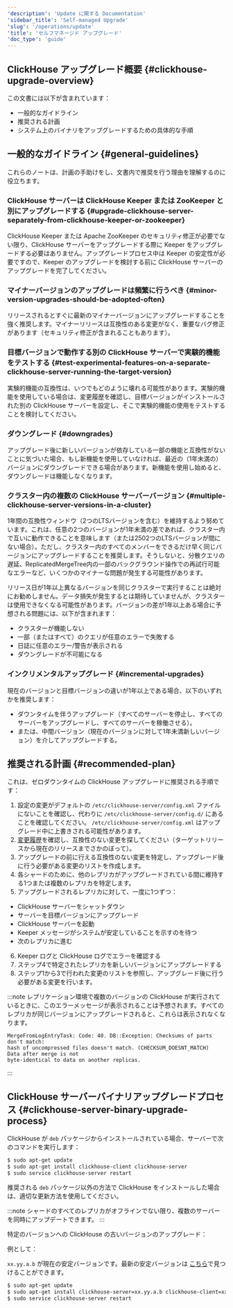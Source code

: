 ```yaml
---
'description': 'Update に関する Documentation'
'sidebar_title': 'Self-managed Upgrade'
'slug': '/operations/update'
'title': 'セルフマネージド アップグレード'
'doc_type': 'guide'
---
```


## ClickHouse アップグレード概要 {#clickhouse-upgrade-overview}

この文書には以下が含まれています：
- 一般的なガイドライン
- 推奨される計画
- システム上のバイナリをアップグレードするための具体的な手順

## 一般的なガイドライン {#general-guidelines}

これらのノートは、計画の手助けをし、文書内で推奨を行う理由を理解するのに役立ちます。

### ClickHouse サーバーは ClickHouse Keeper または ZooKeeper と別にアップグレードする {#upgrade-clickhouse-server-separately-from-clickhouse-keeper-or-zookeeper}
ClickHouse Keeper または Apache ZooKeeper のセキュリティ修正が必要でない限り、ClickHouse サーバーをアップグレードする際に Keeper をアップグレードする必要はありません。アップグレードプロセス中は Keeper の安定性が必要ですので、Keeper のアップグレードを検討する前に ClickHouse サーバーのアップグレードを完了してください。

### マイナーバージョンのアップグレードは頻繁に行うべき {#minor-version-upgrades-should-be-adopted-often}
リリースされるとすぐに最新のマイナーバージョンにアップグレードすることを強く推奨します。マイナーリリースは互換性のある変更がなく、重要なバグ修正があります（セキュリティ修正が含まれることもあります）。

### 目標バージョンで動作する別の ClickHouse サーバーで実験的機能をテストする {#test-experimental-features-on-a-separate-clickhouse-server-running-the-target-version}

実験的機能の互換性は、いつでもどのように壊れる可能性があります。実験的機能を使用している場合は、変更履歴を確認し、目標バージョンがインストールされた別の ClickHouse サーバーを設定し、そこで実験的機能の使用をテストすることを検討してください。

### ダウングレード {#downgrades}
アップグレード後に新しいバージョンが依存している一部の機能と互換性がないことに気づいた場合、もし新機能を使用していなければ、最近の（1年未満の）バージョンにダウングレードできる場合があります。新機能を使用し始めると、ダウングレードは機能しなくなります。

### クラスター内の複数の ClickHouse サーバーバージョン {#multiple-clickhouse-server-versions-in-a-cluster}

1年間の互換性ウィンドウ（2つのLTSバージョンを含む）を維持するよう努めています。これは、任意の2つのバージョンが1年未満の差であれば、クラスター内で互いに動作できることを意味します（または2502つのLTSバージョンが間にない場合）。ただし、クラスター内のすべてのメンバーをできるだけ早く同じバージョンにアップグレードすることを推奨します。そうしないと、分散クエリの遅延、ReplicatedMergeTree内の一部のバックグラウンド操作での再試行可能なエラーなど、いくつかのマイナーな問題が発生する可能性があります。

リリース日が1年以上異なるバージョンを同じクラスターで実行することは絶対にお勧めしません。データ損失が発生するとは期待していませんが、クラスターは使用できなくなる可能性があります。バージョンの差が1年以上ある場合に予想される問題には、以下が含まれます：

- クラスターが機能しない
- 一部（またはすべて）のクエリが任意のエラーで失敗する
- 日誌に任意のエラー/警告が表示される
- ダウングレードが不可能になる

### インクリメンタルアップグレード {#incremental-upgrades}

現在のバージョンと目標バージョンの違いが1年以上である場合、以下のいずれかを推奨します：
- ダウンタイムを伴うアップグレード（すべてのサーバーを停止し、すべてのサーバーをアップグレードし、すべてのサーバーを稼働させる）。
- または、中間バージョン（現在のバージョンに対して1年未満新しいバージョン）を介してアップグレードする。

## 推奨される計画 {#recommended-plan}

これは、ゼロダウンタイムの ClickHouse アップグレードに推奨される手順です：

1. 設定の変更がデフォルトの `/etc/clickhouse-server/config.xml` ファイルにないことを確認し、代わりに `/etc/clickhouse-server/config.d/` にあることを確認してください。 `/etc/clickhouse-server/config.xml` はアップグレード中に上書きされる可能性があります。
2. [変更履歴](/whats-new/changelog/index.md)を確認し、互換性のない変更を探してください（ターゲットリリースから現在のリリースまでさかのぼって）。
3. アップグレードの前に行える互換性のない変更を特定し、アップグレード後に行う必要がある変更のリストを作成します。
4. 各シャードのために、他のレプリカがアップグレードされている間に維持する1つまたは複数のレプリカを特定します。
5. アップグレードされるレプリカに対して、一度に1つずつ：
- ClickHouse サーバーをシャットダウン  
- サーバーを目標バージョンにアップグレード  
- ClickHouse サーバーを起動  
- Keeper メッセージがシステムが安定していることを示すのを待つ  
- 次のレプリカに進む  
6. Keeper ログと ClickHouse ログでエラーを確認する
7. ステップ4で特定されたレプリカを新しいバージョンにアップグレードする
8. ステップ1から3で行われた変更のリストを参照し、アップグレード後に行う必要がある変更を行います。

:::note
レプリケーション環境で複数のバージョンの ClickHouse が実行されているときに、このエラーメッセージが表示されることは予想されます。すべてのレプリカが同じバージョンにアップグレードされると、これらは表示されなくなります。
```text
MergeFromLogEntryTask: Code: 40. DB::Exception: Checksums of parts don't match:
hash of uncompressed files doesn't match. (CHECKSUM_DOESNT_MATCH)  Data after merge is not
byte-identical to data on another replicas.
```
:::

## ClickHouse サーバーバイナリアップグレードプロセス {#clickhouse-server-binary-upgrade-process}

ClickHouse が `deb` パッケージからインストールされている場合、サーバーで次のコマンドを実行します：

```bash
$ sudo apt-get update
$ sudo apt-get install clickhouse-client clickhouse-server
$ sudo service clickhouse-server restart
```

推奨される `deb` パッケージ以外の方法で ClickHouse をインストールした場合は、適切な更新方法を使用してください。

:::note
シャードのすべてのレプリカがオフラインでない限り、複数のサーバーを同時にアップデートできます。
:::

特定のバージョンへの ClickHouse の古いバージョンのアップグレード：

例として：

`xx.yy.a.b` が現在の安定バージョンです。最新の安定バージョンは [こちら](https://github.com/ClickHouse/ClickHouse/releases)で見つけることができます。

```bash
$ sudo apt-get update
$ sudo apt-get install clickhouse-server=xx.yy.a.b clickhouse-client=xx.yy.a.b clickhouse-common-static=xx.yy.a.b
$ sudo service clickhouse-server restart
```

